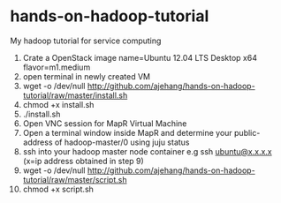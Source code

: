 hands-on-hadoop-tutorial
========================

My hadoop tutorial for service computing

1. Crate a OpenStack image name=Ubuntu 12.04 LTS Desktop x64 flavor=m1.medium
2. open terminal in newly created VM
3. wget -o /dev/null http://github.com/ajehang/hands-on-hadoop-tutorial/raw/master/install.sh
4. chmod +x install.sh
5. ./install.sh
6. Open VNC session for MapR Virtual Machine
7. Open a terminal window inside MapR and determine your public-address of hadoop-master/0 using juju status
8.  ssh into your hadoop master node container e.g
    ssh ubuntu@x.x.x.x (x=ip address obtained in step 9)
9. wget -o /dev/null http://github.com/ajehang/hands-on-hadoop-tutorial/raw/master/script.sh
10. chmod +x script.sh
    

